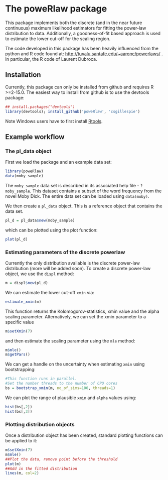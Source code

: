 The poweRlaw package
====================

This package implements both the discrete (and in the near future continuous) maximum likelihood estimators for fitting the power-law distribution to data. Additionally, a goodness-of-fit based approach is used to estimate the lower cut-off for the scaling region. 

The code developed in this package has been heavily influenced from the python and R code found at: http://tuvalu.santafe.edu/~aaronc/powerlaws/ . In particular, the R code of Laurent Dubroca.

Installation
------------

Currently, this package can only be installed from github and requires R >=2-15.0. The easiest way to install from github is to use the devtools package:
```r
## install.packages("devtools")
library(devtools); install_github('poweRlaw', 'csgillespie')
```

Note Windows users have to first install [Rtools](http://cran.rstudio.com/bin/windows/Rtools/).

Example workflow
----------------

### The pl_data object

First we load the package and an example data set:
```r
library(poweRlaw)
data(moby_sample)
```
The `moby_sample` data set is described in its associated help file - `?moby_sample`. This dataset contains a subset of the word frequency from the novel Moby Dick. The entire data set can be loaded using `data(moby)`.

We then create a `pl_data` object. This is a reference object that contains the data set.
```r
pl_d = pl_data$new(moby_sample)
```
which can be plotted using the plot function:
```r
plot(pl_d)
```

### Estimating parameters of the discrete powerlaw

Currently the only distribution available is the discrete power-law 
distribution (more will be added soon). To create a discrete power-law object, 
we use the `displ` method:
```r
m = displ$new(pl_d)
```
We can estimate the lower cut-off `xmin` via:
```r
estimate_xmin(m)
```
This function returns the Kolomogorov-statistics, xmin value and the alpha
scaling parameter. Alternatively, we can set the xmin parameter to a specific
value
```r
m$setXmin(7)
```
and then estimate the scaling parameter using the `mle` method:
```r
m$mle()
m$getPars()
```
We can get a handle on the uncertainty when estimating `xmin` using 
bootstrapping:
```r
#This function runs in parallel.
#Set the number threads to the number of CPU cores
bs = bootstrap_xmin(m, no_of_sims=100, threads=1)
```
We can plot the range of plausible `xmin` and `alpha` values using:
```r
hist(bs[,2])
hist(bs[,3])
```

### Plotting distribution objects

Once a distribution object has been created, standard plotting functions
can be applied to it:
```r
m$setXmin(7)
m$mle()
##Plot the data, remove point before the threshold
plot(m)
##Add in the fitted distribution
lines(m, col=2)
```





